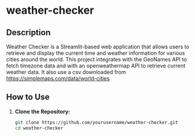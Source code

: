 # weather-checker

## Description

Weather Checker is a Streamlit-based web application that allows users to retrieve and display the current time and weather information for various cities around the world. 
This project integrates with the GeoNames API to fetch timezone data and with an openweathermap API to retrieve current weather data.
It also use a csv downloaded from https://simplemaps.com/data/world-cities

## How to Use


1. **Clone the Repository:**

   ```bash
   git clone https://github.com/yourusername/weather-checker.git
   cd weather-checker
